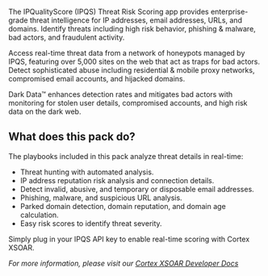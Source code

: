 The IPQualityScore (IPQS) Threat Risk Scoring app provides enterprise-grade threat intelligence for IP addresses, email addresses, URLs, and domains. Identify threats including high risk behavior, phishing & malware, bad actors, and fraudulent activity.

Access real-time threat data from a network of honeypots managed by IPQS, featuring over 5,000 sites on the web that act as traps for bad actors. Detect sophisticated abuse including residential & mobile proxy networks, compromised email accounts, and hijacked domains.

Dark Data™ enhances detection rates and mitigates bad actors with monitoring for stolen user details, compromised accounts, and high risk data on the dark web.

## What does this pack do?

The playbooks included in this pack analyze threat details in real-time:

- Threat hunting with automated analysis.
- IP address reputation risk analysis and connection details.
- Detect invalid, abusive, and temporary or disposable email addresses.
- Phishing, malware, and suspicious URL analysis.
- Parked domain detection, domain reputation, and domain age calculation.
- Easy risk scores to identify threat severity.

Simply plug in your IPQS API key to enable real-time scoring with Cortex XSOAR.

_For more information, please visit our [Cortex XSOAR Developer Docs](https://www.ipqualityscore.com/create-account/cortex)_
